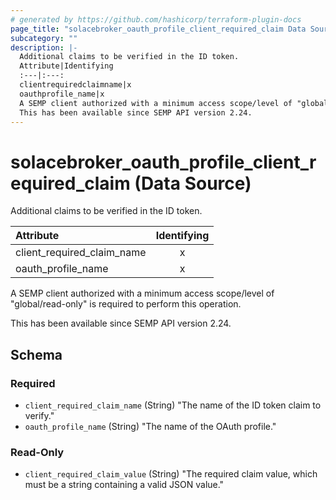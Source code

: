 ```yaml
---
# generated by https://github.com/hashicorp/terraform-plugin-docs
page_title: "solacebroker_oauth_profile_client_required_claim Data Source - solacebroker"
subcategory: ""
description: |-
  Additional claims to be verified in the ID token.
  Attribute|Identifying
  :---|:---:
  clientrequiredclaimname|x
  oauthprofile_name|x
  A SEMP client authorized with a minimum access scope/level of "global/read-only" is required to perform this operation.
  This has been available since SEMP API version 2.24.
---
```


# solacebroker_oauth_profile_client_required_claim (Data Source)

Additional claims to be verified in the ID token.


Attribute|Identifying
:---|:---:
client_required_claim_name|x
oauth_profile_name|x



A SEMP client authorized with a minimum access scope/level of "global/read-only" is required to perform this operation.

This has been available since SEMP API version 2.24.



<!-- schema generated by tfplugindocs -->
## Schema

### Required

- `client_required_claim_name` (String) "The name of the ID token claim to verify."
- `oauth_profile_name` (String) "The name of the OAuth profile."

### Read-Only

- `client_required_claim_value` (String) "The required claim value, which must be a string containing a valid JSON value."
